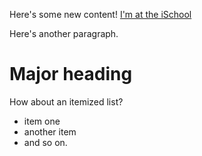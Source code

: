 Here's some new content! [I'm at the iSchool](https://ischool.illinois.edu)

Here's another paragraph.

# Major heading

How about an itemized list?

- item one
- another item
- and so on.

